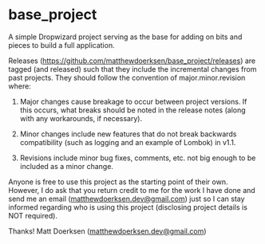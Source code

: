 # base_project
A simple Dropwizard project serving as the base for adding on bits and pieces to build a full application.

Releases (https://github.com/matthewdoerksen/base_project/releases) are tagged (and released) such that they include the incremental changes from past projects. They should follow the convention of major.minor.revision where:

1) Major changes cause breakage to occur between project versions. If this occurs, what breaks should be noted in the release notes (along with any workarounds, if necessary).

2) Minor changes include new features that do not break backwards compatibility (such as logging and an example of Lombok) in v1.1.

3) Revisions include minor bug fixes, comments, etc. not big enough to be included as a minor change.

Anyone is free to use this project as the starting point of their own. However, I do ask that you return credit to me for the work I have done and send me an email (matthewdoerksen.dev@gmail.com) just so I can stay informed regarding who is using this project (disclosing project details is NOT required).

Thanks!
Matt Doerksen (matthewdoerksen.dev@gmail.com)
